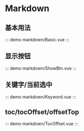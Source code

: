 <script setup>
const returnToTop = () => document.documentElement.scrollTop = 0
window.addEventListener('scroll', returnToTop);
setTimeout(() => {
  window.removeEventListener('scroll', returnToTop);
}, 300);
</script>

# Markdown

## 基本用法

::: demo
markdown/Basic.vue
:::

## 显示按钮

::: demo
markdown/ShowBtn.vue
:::

## 关键字/当前选中

::: demo
markdown/Keyword.vue
:::

## toc/tocOffset/offsetTop

::: demo
markdown/TocOffset.vue
:::
